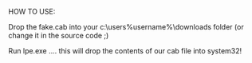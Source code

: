 HOW TO USE:

Drop the fake.cab into your c:\users\%username%\downloads folder (or change it in the source code ;) 

Run lpe.exe  .... this will drop the contents of our cab file into system32!
